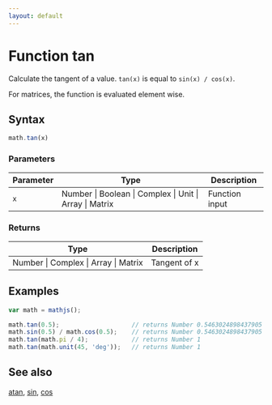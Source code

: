 ```yaml
---
layout: default
---
```


# Function tan

Calculate the tangent of a value. `tan(x)` is equal to `sin(x) / cos(x)`.

For matrices, the function is evaluated element wise.


## Syntax

```js
math.tan(x)
```

### Parameters

Parameter | Type | Description
--------- | ---- | -----------
`x` | Number &#124; Boolean &#124; Complex &#124; Unit &#124; Array &#124; Matrix | Function input

### Returns

Type | Description
---- | -----------
Number &#124; Complex &#124; Array &#124; Matrix | Tangent of x


## Examples

```js
var math = mathjs();

math.tan(0.5);                    // returns Number 0.5463024898437905
math.sin(0.5) / math.cos(0.5);    // returns Number 0.5463024898437905
math.tan(math.pi / 4);            // returns Number 1
math.tan(math.unit(45, 'deg'));   // returns Number 1
```


## See also

[atan](atan.html),
[sin](sin.html),
[cos](cos.html)


<!-- Note: This file is automatically generated from source code comments. Changes made in this file will be overridden. -->
